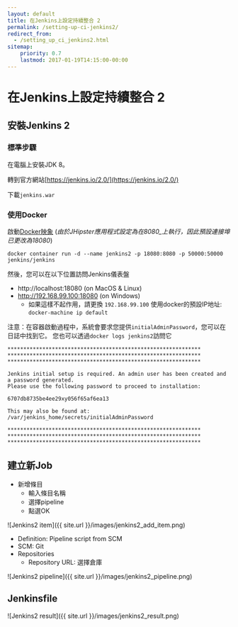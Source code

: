 ```yaml
---
layout: default
title: 在Jenkins上設定持續整合 2
permalink: /setting-up-ci-jenkins2/
redirect_from:
  - /setting_up_ci_jenkins2.html
sitemap:
    priority: 0.7
    lastmod: 2017-01-19T14:15:00-00:00
---
```


# <i class="fa fa-stethoscope"></i> 在Jenkins上設定持續整合 2

## 安裝Jenkins 2

### 標準步驟

在電腦上安裝JDK 8。

轉到官方網站[https://jenkins.io/2.0/](https://jenkins.io/2.0/)

下載`jenkins.war`

### 使用Docker

啟動[Docker映象](https://hub.docker.com/r/jenkins/jenkins)
(_由於JHipster應用程式設定為在8080_上執行，因此預設連接埠已更改為18080_)

`docker container run -d --name jenkins2 -p 18080:8080 -p 50000:50000 jenkins/jenkins`

然後，您可以在以下位置訪問Jenkins儀表盤
- http://localhost:18080 (on MacOS & Linux)
- http://192.168.99.100:18080 (on Windows)
    - 如果這樣不起作用，請更換 `192.168.99.100` 使用docker的預設IP地址: `docker-machine ip default`

注意：在容器啟動過程中，系統會要求您提供`initialAdminPassword`，您可以在日誌中找到它。
您也可以透過`docker logs jenkins2`訪問它

```
*************************************************************
*************************************************************
*************************************************************

Jenkins initial setup is required. An admin user has been created and a password generated.
Please use the following password to proceed to installation:

6707db8735be4ee29xy056f65af6ea13

This may also be found at: /var/jenkins_home/secrets/initialAdminPassword

*************************************************************
*************************************************************
*************************************************************
```

## 建立新Job

- 新增條目
    - 輸入條目名稱
    - 選擇pipeline
    - 點選OK

![Jenkins2 item]({{ site.url }}/images/jenkins2_add_item.png)

- Definition: Pipeline script from SCM
- SCM: Git
- Repositories
    - Repository URL: 選擇倉庫

![Jenkins2 pipeline]({{ site.url }}/images/jenkins2_pipeline.png)

## Jenkinsfile

![Jenkins2 result]({{ site.url }}/images/jenkins2_result.png)
